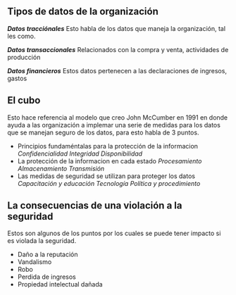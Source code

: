 
## Tipos de datos de la organización

***Datos tracciónales***
Esto habla de los datos que maneja la organización, tal les como.

***Datos transaccionales***
Relacionados con la compra y venta, actividades de producción

***Datos financieros***
Estos datos pertenecen a las declaraciones de ingresos, gastos

## El cubo
Esto hace referencia al modelo que creo John McCumber en 1991 en donde ayuda a las organización a implemar una serie de medidas para los datos que se manejan seguro de los datos, para esto habla de 3 puntos.

- Principios fundaméntalas para la protección de la informacion
*Confidencialidad*
*Integridad*
*Disponibilidad*
- La protección de la informacion en cada estado
*Procesamiento*
*Almacenamiento*
*Transmisión*
- Las medidas de seguridad se utilizan para proteger los datos
*Capacitación y educación*
*Tecnología*
*Política y procedimiento*


## La consecuencias de una violación a la seguridad
Estos son algunos de los puntos por los cuales se puede tener impacto si es violada la seguridad.
 
 - Daño a la reputación
 - Vandalismo
 - Robo
 - Perdida de ingresos
 - Propiedad intelectual dañada
 